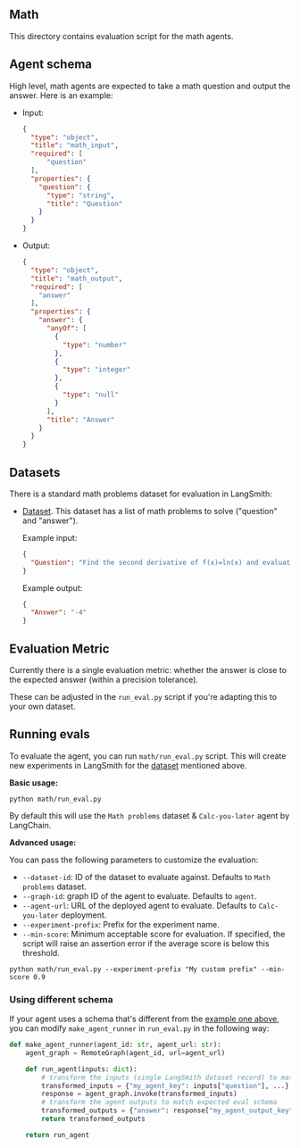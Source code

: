 ## Math

This directory contains evaluation script for the math agents.

## Agent schema

High level, math agents are expected to take a math question and output the answer. Here is an example:

- Input:

    ```json
    {
      "type": "object",
      "title": "math_input",
      "required": [
          "question"
      ],
      "properties": {
        "question": {
          "type": "string",
          "title": "Question"
        }
      }
    }
    ```

- Output:

    ```json
    {
      "type": "object",
      "title": "math_output",
      "required": [
        "answer"
      ],
      "properties": {
        "answer": {
          "anyOf": [
            {
              "type": "number"
            },
            {
              "type": "integer"
            },
            {
              "type": "null"
            }
          ],
          "title": "Answer"
        }
      }
    }
    ```


## Datasets

There is a standard math problems dataset for evaluation in LangSmith:

- [Dataset](https://smith.langchain.com/public/14f42e3e-4272-4609-8322-4beaff2f2eef/d). This dataset has a list of math problems to solve ("question" and "answer").

  Example input:
  ```json
  {
    "Question": "Find the second derivative of f(x)=ln(x) and evaluate it at x=0.5."
  }
  ```

  Example output:

  ```json
  {
    "Answer": "-4"
  }
  ```

## Evaluation Metric

Currently there is a single evaluation metric: whether the answer is close to the expected answer (within a precision tolerance).

These can be adjusted in the `run_eval.py` script if you're adapting this to your own dataset.

## Running evals

To evaluate the agent, you can run `math/run_eval.py` script. This will create new experiments in LangSmith for the [dataset](#datasets) mentioned above.

**Basic usage:**

```shell
python math/run_eval.py
```

By default this will use the `Math problems` dataset & `Calc-you-later` agent by LangChain.

**Advanced usage:**

You can pass the following parameters to customize the evaluation:

- `--dataset-id`: ID of the dataset to evaluate against. Defaults to `Math problems` dataset.
- `--graph-id`: graph ID of the agent to evaluate. Defaults to `agent`.
- `--agent-url`: URL of the deployed agent to evaluate. Defaults to `Calc-you-later` deployment.
- `--experiment-prefix`: Prefix for the experiment name.
- `--min-score`: Minimum acceptable score for evaluation. If specified, the script will raise an assertion error if the average score is below this threshold.

```shell
python math/run_eval.py --experiment-prefix "My custom prefix" --min-score 0.9
```

### Using different schema

If your agent uses a schema that's different from the [example one above](#agent-schema), you can modify `make_agent_runner` in `run_eval.py` in the following way:

```python
def make_agent_runner(agent_id: str, agent_url: str):
    agent_graph = RemoteGraph(agent_id, url=agent_url)

    def run_agent(inputs: dict):
        # transform the inputs (single LangSmith dataset record) to match the agent's schema
        transformed_inputs = {"my_agent_key": inputs["question"], ...}
        response = agent_graph.invoke(transformed_inputs)
        # transform the agent outputs to match expected eval schema
        transformed_outputs = {"answer": response["my_agent_output_key"]}
        return transformed_outputs

    return run_agent
```